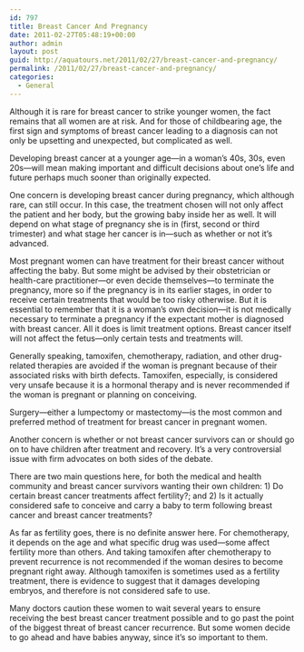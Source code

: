 ```yaml
---
id: 797
title: Breast Cancer And Pregnancy
date: 2011-02-27T05:48:19+00:00
author: admin
layout: post
guid: http://aquatours.net/2011/02/27/breast-cancer-and-pregnancy/
permalink: /2011/02/27/breast-cancer-and-pregnancy/
categories:
  - General
---
```

Although it is rare for breast cancer to strike younger women, the fact remains that all women are at risk. And for those of childbearing age, the first sign and symptoms of breast cancer leading to a diagnosis can not only be upsetting and unexpected, but complicated as well.

Developing breast cancer at a younger age—in a woman’s 40s, 30s, even 20s—will mean making important and difficult decisions about one’s life and future perhaps much sooner than originally expected.

One concern is developing breast cancer during pregnancy, which although rare, can still occur. In this case, the treatment chosen will not only affect the patient and her body, but the growing baby inside her as well. It will depend on what stage of pregnancy she is in (first, second or third trimester) and what stage her cancer is in—such as whether or not it’s advanced.

Most pregnant women can have treatment for their breast cancer without affecting the baby. But some might be advised by their obstetrician or health-care practitioner—or even decide themselves—to terminate the pregnancy, more so if the pregnancy is in its earlier stages, in order to receive certain treatments that would be too risky otherwise. But it is essential to remember that it is a woman’s own decision—it is not medically necessary to terminate a pregnancy if the expectant mother is diagnosed with breast cancer. All it does is limit treatment options. Breast cancer itself will not affect the fetus—only certain tests and treatments will.

Generally speaking, tamoxifen, chemotherapy, radiation, and other drug-related therapies are avoided if the woman is pregnant because of their associated risks with birth defects. Tamoxifen, especially, is considered very unsafe because it is a hormonal therapy and is never recommended if the woman is pregnant or planning on conceiving.

Surgery—either a lumpectomy or mastectomy—is the most common and preferred method of treatment for breast cancer in pregnant women.

Another concern is whether or not breast cancer survivors can or should go on to have children after treatment and recovery. It’s a very controversial issue with firm advocates on both sides of the debate.

There are two main questions here, for both the medical and health community and breast cancer survivors wanting their own children: 1) Do certain breast cancer treatments affect fertility?; and 2) Is it actually considered safe to conceive and carry a baby to term following breast cancer and breast cancer treatments?

As far as fertility goes, there is no definite answer here. For chemotherapy, it depends on the age and what specific drug was used—some affect fertility more than others. And taking tamoxifen after chemotherapy to prevent recurrence is not recommended if the woman desires to become pregnant right away. Although tamoxifen is sometimes used as a fertility treatment, there is evidence to suggest that it damages developing embryos, and therefore is not considered safe to use.

Many doctors caution these women to wait several years to ensure receiving the best breast cancer treatment possible and to go past the point of the biggest threat of breast cancer recurrence. But some women decide to go ahead and have babies anyway, since it’s so important to them.